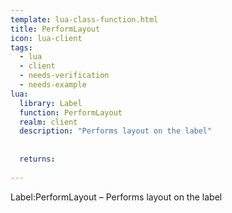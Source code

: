 ```yaml
---
template: lua-class-function.html
title: PerformLayout
icon: lua-client
tags:
  - lua
  - client
  - needs-verification
  - needs-example
lua:
  library: Label
  function: PerformLayout
  realm: client
  description: "Performs layout on the label"
  
  
  returns:
    
---
```


<div class="lua__search__keywords">
Label:PerformLayout &#x2013; Performs layout on the label
</div>
